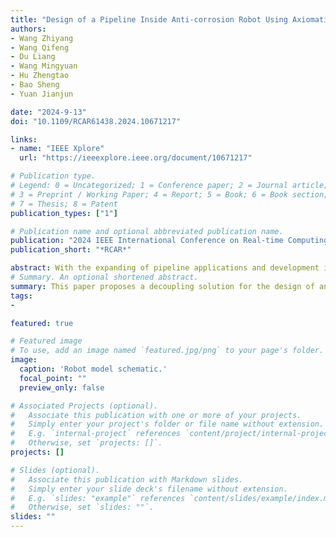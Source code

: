 ```yaml
---
title: "Design of a Pipeline Inside Anti-corrosion Robot Using Axiomatic Design Method"
authors:
- Wang Zhiyang
- Wang Qifeng
- Du Liang
- Wang Mingyuan
- Hu Zhengtao
- Bao Sheng
- Yuan Jianjun

date: "2024-9-13"
doi: "10.1109/RCAR61438.2024.10671217"

links:
- name: "IEEE Xplore"
  url: "https://ieeexplore.ieee.org/document/10671217"

# Publication type.
# Legend: 0 = Uncategorized; 1 = Conference paper; 2 = Journal article;
# 3 = Preprint / Working Paper; 4 = Report; 5 = Book; 6 = Book section;
# 7 = Thesis; 8 = Patent
publication_types: ["1"]

# Publication name and optional abbreviated publication name.
publication: "2024 IEEE International Conference on Real-time Computing and Robotics (RCAR)"
publication_short: "*RCAR*"

abstract: With the expanding of pipeline applications and development in related technologies, there is a growing requirement for inside anti-corrosion of pipelines. Currently, there is relatively limited application of robots for large-diameter pipeline inside anti-corrosion, and the design of such robots often facing coupling issues between the locomotion capability and operation requirements. In this study, an axiomatic design method is employed to analyze the design of a pipeline inside anti-corrosion robot, and a decoupling method is proposed to separate the locomotion and the anti-corrosion mechanism. The robot design is implemented with the axiomatic method. Preliminary analysis using dynamic simulation demonstrates that the robot equipped with independently adjustable steering functions works more stably and effectively during anti-corrosion operations pipelines inside.
# Summary. An optional shortened abstract.
summary: This paper proposes a decoupling solution for the design of an in-pipe maintenance robot using AD method. The robot locomotion function and maintenance function are analyzed and a decoupling design method is proposed. The introduction of a steering mechanism effectively addresses the couple issue when the robot performs rotational paint spraying for corrosion prevention within pipelines. The design of the robot is validated through dynamic simulations. The research results demonstrate the successful implementation of decoupling design, resulting in smoother motion trajectories. At the same time, the force of the wheels is also more stable, and the running state of the robot is more stable. Future studies will focus on resolving force fluctuations in each wheel of the pipelines.
tags:
-  

featured: true

# Featured image
# To use, add an image named `featured.jpg/png` to your page's folder. 
image:
  caption: 'Robot model schematic.'
  focal_point: ""
  preview_only: false

# Associated Projects (optional).
#   Associate this publication with one or more of your projects.
#   Simply enter your project's folder or file name without extension.
#   E.g. `internal-project` references `content/project/internal-project/index.md`.
#   Otherwise, set `projects: []`.
projects: []

# Slides (optional).
#   Associate this publication with Markdown slides.
#   Simply enter your slide deck's filename without extension.
#   E.g. `slides: "example"` references `content/slides/example/index.md`.
#   Otherwise, set `slides: ""`.
slides: ""
---
```

